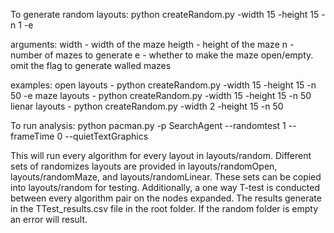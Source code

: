 To generate random layouts:
python createRandom.py -width 15 -height 15 -n 1 -e

arguments:
width - width of the maze
heigth - height of the maze
n - number of mazes to generate
e - whether to make the maze open/empty. omit the flag to generate walled mazes

examples:
open layouts - python createRandom.py -width 15 -height 15 -n 50 -e
maze layouts - python createRandom.py -width 15 -height 15 -n 50
lienar layouts - python createRandom.py -width 2 -height 15 -n 50

To run analysis:
python pacman.py -p SearchAgent --randomtest 1 --frameTime 0 --quietTextGraphics

This will run every algorithm for every layout in layouts/random. Different sets of randomizes layouts are provided in layouts/randomOpen, layouts/randomMaze, and layouts/randomLinear. These sets can be copied into layouts/random for testing. Additionally, a one way T-test is conducted between every algorithm pair on the nodes expanded. The results generate in the TTest_results.csv file in the root folder. If the random folder is empty an error will result.